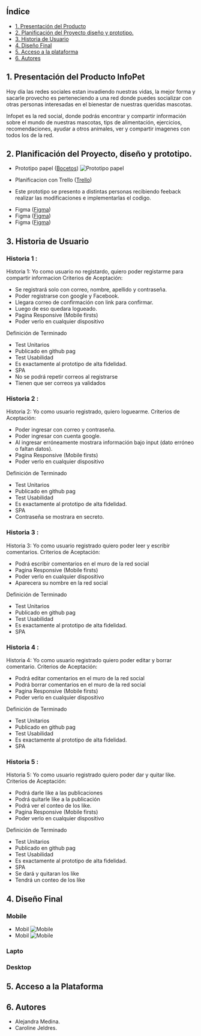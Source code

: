 

## Índice

* [1. Presentación del Producto](#1-Presentación-del-Producto)
* [2. Planificación del Proyecto diseño y prototipo. ](#2-Planificación-del-proyecto-diseño-y-prototipo)
* [3. Historia de Usuario](#3-Historia-de-usuario)
* [4. Diseño Final](#4-Siseño-Final)
* [5. Acceso a la plataforma](#5-Acceso-a-la-plataforma)
* [6. Autores](#5-autores)
 

## 1.  Presentación del Producto InfoPet 

Hoy día las redes sociales estan invadiendo nuestras vidas, la mejor forma y sacarle provecho es perteneciendo a una red donde puedes socializar con otras personas interesadas en el bienestar de nuestras queridas mascotas.

Infopet es la red social, donde podrás encontrar y compartir información sobre el mundo de nuestras mascotas, tips de alimentación, ejercicios, recomendaciones, ayudar a otros animales, ver y compartir imagenes con todos los de la red.

## 2. Planificación del Proyecto, diseño y prototipo.

* Prototipo papel ([Bocetos](https://github.com/asmedina24/SCL015-social-network/blob/master/src/img/img-readme/prototipo-papel.JPG))
![Prototipo papel](https://github.com/asmedina24/SCL015-social-network/blob/master/src/img/img-readme/prototipo-papel.JPG?raw=true)

* Planificacion con Trello ([Trello](https://github.com/asmedina24/SCL015-social-network/blob/master/src/img/img-readme/trello-red-social.JPG))


* Este prototipo se presento a distintas personas recibiendo feeback realizar las modificaciones e  implementarlas el codigo.
- Figma ([Figma](https://github.com/asmedina24/SCL015-social-network/blob/master/src/img/img-readme/pantalla-cel.JPG))
- Figma ([Figma](https://github.com/asmedina24/SCL015-social-network/blob/master/src/img/img-readme/pantalla-registro.JPG))
- Figma ([Figma](https://github.com/asmedina24/SCL015-social-network/blob/master/src/img/img-readme/pantalla-muro.JPG))


## 3. Historia de Usuario

### Historia 1 : 
Historia 1: Yo como usuario no registardo, quiero poder registarme para compartir informacion
Criterios de Aceptación:
- Se registrará solo con correo, nombre, apellido y contraseña.
- Poder registrarse con google y Facebook.
- Llegara correo de confirmación con link para confirmar.
- Luego de eso quedara logueado.
- Pagina Responsive (Mobile firsts)
- Poder verlo en cualquier dispositivo

Definición de Terminado
- Test Unitarios
- Publicado en github pag
- Test Usabilidad
- Es exactamente al prototipo de alta fidelidad.
- SPA
- No se podrá repetir correos al registrarse
- Tienen que ser correos ya validados


### Historia 2 :
Historia 2: Yo como usuario registrado, quiero loguearme.
Criterios de Aceptación:
- Poder ingresar con correo y contraseña.
- Poder ingresar con cuenta google.
- Al ingresar erróneamente mostrara información bajo input (dato erróneo o faltan datos).
- Pagina Responsive (Mobile firsts)
- Poder verlo en cualquier dispositivo

Definición de Terminado
- Test Unitarios
- Publicado en github pag
- Test Usabilidad
- Es exactamente al prototipo de alta fidelidad.
- SPA
- Contraseña se mostrara en secreto.

### Historia 3 :
Historia 3: Yo como usuario registrado quiero poder leer y escribir comentarios.
Criterios de Aceptación:
- Podrá escribir comentarios en el muro de la red social
- Pagina Responsive (Mobile firsts)
- Poder verlo en cualquier dispositivo
- Aparecera su nombre en la red social

Definición de Terminado
- Test Unitarios
- Publicado en github pag
- Test Usabilidad
- Es exactamente al prototipo de alta fidelidad.
- SPA

### Historia 4 :
Historia 4: Yo como usuario registrado quiero poder editar y borrar comentario.
Criterios de Aceptación:
- Podrá editar comentarios en el muro de la red social
- Podrá borrar comentarios en el muro de la red social
- Pagina Responsive (Mobile firsts)
- Poder verlo en cualquier dispositivo

Definición de Terminado
- Test Unitarios
- Publicado en github pag
- Test Usabilidad
- Es exactamente al prototipo de alta fidelidad.
- SPA

### Historia 5 :
Historia 5: Yo como usuario registrado quiero poder dar y quitar like.
Criterios de Aceptación:
- Podrá darle like a las publicaciones
- Podrá quitarle like a la publicación
- Podrá ver el conteo de los like.
- Pagina Responsive (Mobile firsts)
- Poder verlo en cualquier dispositivo

Definición de Terminado
- Test Unitarios
- Publicado en github pag
- Test Usabilidad
- Es exactamente al prototipo de alta fidelidad.
- SPA
- Se dará y quitaran los like
- Tendrá un conteo de los like

## 4. Diseño Final
### Mobile
- Mobil ![Mobile](https://github.com/asmedina24/SCL015-social-network/blob/master/src/img/img-readme/proyecto-final-mobil)
- Mobil ![Mobile](https://github.com/asmedina24/SCL015-social-network/blob/master/src/img/img-readme/proyecto-final-mobil-muro)

### Lapto

### Desktop

## 5. Acceso a la Plataforma


## 6. Autores

* Alejandra Medina.
* Caroline Jeldres.
